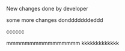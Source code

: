 New changes done by developer

some more changes dondddddddeddd


cccccc

mmmmmmmmmmmmmmmm
kkkkkkkkkkkkk

